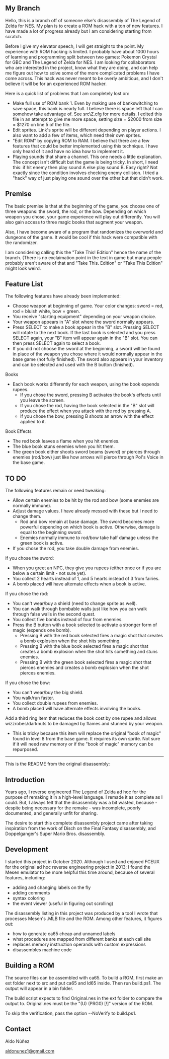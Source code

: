 My Branch
---------

Hello, this is a branch off of someone else's disassembly of The Legend of Zelda for NES. My plan is to create a ROM hack with a ton of new features. I have made a lot of progress already but I am considering starting from scratch.

Before I give my elevator speech, I will get straight to the point. My experience with ROM hacking is limited. I probably have about 1000 hours of learning and programming split between two games: Pokemon Crystal for GBC and The Legend of Zelda for NES. I am looking for collaborators who are interested in the project, know what they are doing, and can help me figure out how to solve some of the more complicated problems I have come across. This hack was never meant to be overly ambitious, and I don't believe it will be for an experienced ROM hacker.

Here is a quick list of problems that I am completely lost on:
- Make full use of ROM bank 1. Even by making use of bankswitching to save space, this bank is nearly full. I believe there is space left that I can somehow take advantage of. See src\Z.cfg for more details. I edited this file in an attempt to give me more space, setting size = $2000 from size = $1270 on line 5 of the file.
- Edit sprites. Link's sprite will be different depending on player actions. I also want to add a few of items, which need their own sprites.
- "Edit ROM" by copying ROM to RAM. I believe that there are a few features that could be better implemented using this technique. I have only heard of it and have no idea how to implement it.
- Playing sounds that share a channel. This one needs a little explanation. The concept isn't difficult but the game is being tricky. In short, I need this: if hit enemy then play sound A else play sound B. Easy right? Not exactly since the condition involves checking enemy collision. I tried a "hack" way of just playing one sound over the other but that didn't work.


Premise
-------

The basic premise is that at the beginning of the game, you choose one of three weapons: the sword, the rod, or the bow. Depending on which weapon you chose, your game experience will play out differently. You will also gain access to three magic books that augment your weapon.

Also, I have become aware of a program that randomizes the overworld and dungeons of the game. It would be cool if this hack were compatible with the randomizer.

I am considering calling this the "Take This! Edition" hence the name of the branch. (There is no exclaimation point in the text in game but many people probably aren't aware of that and "Take This. Edition" or "Take This Edition" might look weird.

Feature List
------------
The following features have already been implemented:

- Choose weapon at beginning of game. Your color changes: sword = red, rod = bluish white, bow = green.
- You receive "starting equipment" depending on your weapon choice.
- Your weapon appears in "A" slot where the sword normally appears.
- Press SELECT to make a book appear in the "B" slot. Pressing SELECT will rotate to the next book. If the last book is selected and you press SELECT again, your "B" item will appear again in the "B" slot. You can then press SELECT again to select a book.
- If you did not choose the sword at the beginning, a sword will be found in place of the weapon you chose where it would normally appear in the base game (not fully finished). The sword also appears in your inventory and can be selected and used with the B button (finished).


Books
- Each book works differently for each weapon, using the book expends rupees.
	- If you chose the sword, pressing B activates the book's effects until you leave the screen.
	- If you chose the rod, having the book selected in the "B" slot will produce the effect when you attack with the rod by pressing A.
	- If you chose the bow, pressing B shoots an arrow with the effect applied to it.
  
Book Effects
- The red book leaves a flame when you hit enemies.
- The blue book stuns enemies when you hit them.
- The green book either shoots sword beams (sword) or pierces through enemies (rod/bow) just like how arrows will pierce through Pol's Voice in the base game.

TO DO
-----

The following features remain or need tweaking:


- Allow certain enemies to be hit by the rod and bow (some enemies are normally immune).
- Adjust damage values. I have already messed with these but I need to change them.
	- Rod and bow remain at base damage. The sword becomes more powerful depending on which book is active. Otherwise, damage is equal to the beginning sword.
	- Enemies normally immune to rod/bow take half damage unless the green book is active.
- If you chose the rod, you take double damage from enemies.


If you chose the sword:
- When you greet an NPC, they give you rupees (either once or if you are below a certain limit - not sure yet).
- You collect 2 hearts instead of 1, and 5 hearts instead of 3 from fairies.
- A bomb placed will have alternate effects when a book is active.


If you chose the rod:
- You can't wear/buy a shield (need to change sprite as well).
- You can walk through bombable walls just like how you can walk through false walls in the second quest.
- You collect five bombs instead of four from enemies.
- Press the B button with a book selected to activate a stronger form of magic (expends one bomb).
	- Pressing B with the red book selected fires a magic shot that creates a bomb explosion when the shot hits something.
	- Pressing B with the blue book selected fires a magic shot that creates a bomb explosion when the shot hits something and stuns enemies.
	- Pressing B with the green book selected fires a magic shot that pierces enemies and creates a bomb explosion when the shot pierces enemies.


If you chose the bow:
- You can't wear/buy the big shield.
- You walk/run faster.
- You collect double rupees from enemies.
- A bomb placed will have alternate effects involving the books.


Add a third ring item that reduces the book cost by one rupee and allows wizzrobes/darknuts to be damaged by flames and stunned by your weapon.
- This is tricky because this item will replace the original "book of magic" found in level 8 from the base game. It requires its own sprite. Not sure if it will need new memory or if the "book of magic" memory can be repurposed.



-----



This is the README from the original disassembly:


Introduction
------------

Years ago, I reverse engineered The Legend of Zelda ad hoc for the purpose of remaking it in
a high-level language. I remade it as complete as I could. But, I always felt that the
disassembly was a bit wasted, because - despite being necessary for the remake - was incomplete,
poorly documented, and generally unfit for sharing.

The desire to start this complete disassembly project came after taking inspiration from
the work of Disch on the Final Fantasy disassembly, and Doppelganger's Super Mario Bros.
disassembly.


Development
-----------

I started this project in October 2020. Although I used and enjoyed FCEUX for the original
ad hoc reverse engineering project in 2013; I found the Mesen emulator to be more helpful this
time around, because of several features, including:

- adding and changing labels on the fly
- adding comments
- syntax coloring
- the event viewer (useful in figuring out scrolling)

The disassembly listing in this project was produced by a tool I wrote that processes Mesen's
.MLB file and the ROM. Among other features, it figures out:

- how to generate ca65 cheap and unnamed labels
- what procedures are mapped from different banks at each call site
- replaces memory instruction operands with custom expressions
- disassembles machine code


Building a ROM
--------------

The source files can be assembled with ca65. To build a ROM, first make an ext folder next to
src and put ca65 and ld65 inside. Then run build.ps1. The output will appear in a bin folder.

The build script expects to find Original.nes in the ext folder to compare the output to.
Original.nes must be the "(U) (PRG0) [!]" version of the ROM.

To skip the verification, pass the option --NoVerify to build.ps1.


Contact
-------

Aldo Núñez

aldonunez1@gmail.com
